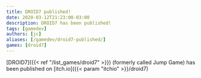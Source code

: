 ```yaml
---
title: DROID7 published!
date: 2020-03-12T21:23:00-03:00
description: DROID7 has been published!
tags: [gamedev]
authors: [jc]
aliases: [/gamedev/droid7-published/]
games: [droid7]
---
```


[DROID7]({{< ref "/list_games/droid7" >}}) (formerly called Jump Game) has been published on [itch.io]({{< param "itchio" >}}/droid7)
